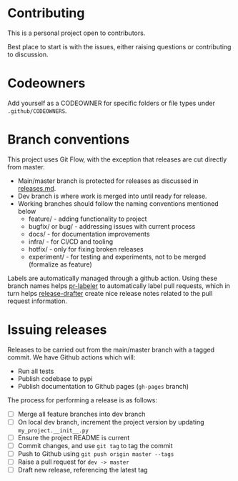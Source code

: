 # Contributing

This is a personal project open to contributors.

Best place to start is with the issues, either raising questions or contributing to discussion.

# Codeowners

Add yourself as a CODEOWNER for specific folders or file types under `.github/CODEOWNERS`.

# Branch conventions

This project uses Git Flow, with the exception that releases are cut directly from master.

- Main/master branch is protected for releases as discussed in [releases.md](RELEASE.md).
- Dev branch is where work is merged into until ready for release.
- Working branches should follow the naming conventions mentioned below
  - feature/ - adding functionality to project
  - bugfix/ or bug/ - addressing issues with current process
  - docs/ - for documentation improvements
  - infra/ - for CI/CD and tooling
  - hotfix/ - only for fixing broken releases
  - experiment/ - for testing and experiments, not to be merged (formalize as feature)

Labels are automatically managed through a github action. Using these branch names helps [pr-labeler](.github/pr-labeler.yml) to automatically label pull requests, which in turn helps [release-drafter](.github/release-drafter.md) create nice release notes related to the pull request information.

# Issuing releases

Releases to be carried out from the main/master branch with a tagged commit.
We have Github actions which will:

- Run all tests
- Publish codebase to pypi
- Publish documentation to Github pages (`gh-pages` branch)

The process for performing a release is as follows:

- [ ] Merge all feature branches into dev branch
- [ ] On local dev branch, increment the project version by updating `my_project.__init__.py`
- [ ] Ensure the project README is current
- [ ] Commit changes, and use `git tag` to tag the commit
- [ ] Push to Github using `git push origin master --tags`
- [ ] Raise a pull request for `dev -> master`
- [ ] Draft new release, referencing the latest tag
